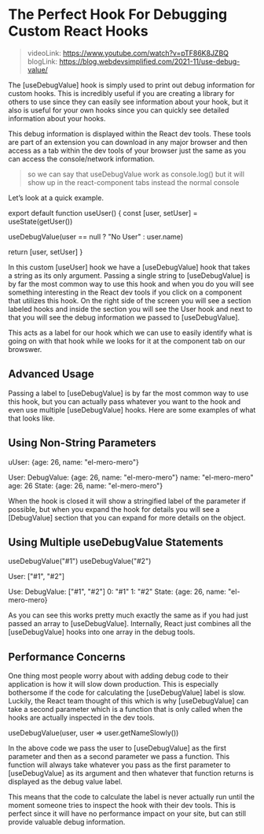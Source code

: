 #   The Perfect Hook For Debugging Custom React Hooks

>   videoLink: https://www.youtube.com/watch?v=pTF86K8JZBQ
>   blogLink: https://blog.webdevsimplified.com/2021-11/use-debug-value/

The [useDebugValue] hook is simply used to print out debug information for custom hooks. This is incredibly useful if you are creating a library for others to use since they can easily see information about your hook, but it also is useful for your own hooks since you can quickly see detailed information about your hooks.

This debug information is displayed within the React dev tools. These tools are part of an extension you can download in any major browser and then access as a tab within the dev tools of your browser just the same as you can access the console/network information.

> so we can say that useDebugValue work as console.log() but it will show up in the react-component tabs instead the normal console

Let’s look at a quick example.

export default function useUser() {
  const [user, setUser] = useState(getUser())

  useDebugValue(user == null ? "No User" : user.name)

  return [user, setUser]
}

In this custom [useUser] hook we have a [useDebugValue] hook that takes a string as its only argument. Passing a single string to [useDebugValue] is by far the most common way to use this hook and when you do you will see something interesting in the React dev tools if you click on a component that utilizes this hook. On the right side of the screen you will see a section labeled hooks and inside the section you will see the User hook and next to that you will see the debug information we passed to [useDebugValue].

This acts as a label for our hook which we can use to easily identify what is going on with that hook while we looks for it at the component tab on our browswer.

##  Advanced Usage

Passing a label to [useDebugValue] is by far the most common way to use this hook, but you can actually pass whatever you want to the hook and even use multiple [useDebugValue] hooks. Here are some examples of what that looks like.

##  Using Non-String Parameters

uUser: {age: 26, name: "el-mero-mero"}

User:
    DebugValue: {age: 26, name: "el-mero-mero"}
        name: "el-mero-mero"
        age: 26
    State: {age: 26, name: "el-mero-mero"}

When the hook is closed it will show a stringified label of the parameter if possible, but when you expand the hook for details you will see a [DebugValue] section that you can expand for more details on the object.

##  Using Multiple useDebugValue Statements

useDebugValue("#1")
useDebugValue("#2")

User: ["#1", "#2"]

Use:
    DebugValue: ["#1", "#2"]
        0:  "#1"
        1:  "#2"
    State: {age: 26, name: "el-mero-mero}

As you can see this works pretty much exactly the same as if you had just passed an array to [useDebugValue]. Internally, React just combines all the [useDebugValue] hooks into one array in the debug tools.

##  Performance Concerns

One thing most people worry about with adding debug code to their application is how it will slow down production. This is especially bothersome if the code for calculating the [useDebugValue] label is slow. Luckily, the React team thought of this which is why [useDebugValue] can take a second parameter which is a function that is only called when the hooks are actually inspected in the dev tools.

useDebugValue(user, user => user.getNameSlowly())


In the above code we pass the user to [useDebugValue] as the first parameter and then as a second parameter we pass a function. This function will always take whatever you pass as the first parameter to [useDebugValue] as its argument and then whatever that function returns is displayed as the debug value label.

This means that the code to calculate the label is never actually run until the moment someone tries to inspect the hook with their dev tools. This is perfect since it will have no performance impact on your site, but can still provide valuable debug information.